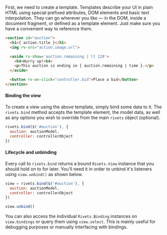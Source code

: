 First, we need to create a template. Templates describe your UI in plain HTML using special prefixed attributes, DOM elements and basic text interpolation. They can go wherever you like &mdash; in the DOM, inside a document fragment, or defined as a template element. Just make sure you have a convenient way to reference them.

```html
<section id="auction">
  <h1>{ action.title }</h1>
  <img rv-src="action.image.url">

  <aside rv-show='auction.remaining | lt 120'>
    <h4>Hurry up!<h4>
    <p>This auction is ending in { auction.remaining | time }.</p>
  </aside>

  <button rv-on-click="controller.bid">Place a bid</button>
</section>
```

#### Binding the view

To create a view using the above template, simply bind some data to it. The `rivets.bind` method accepts the template element, the model data, as well as any options you wish to override from the main `rivets` object (optional).

```javascript
rivets.bind($('#auction'), {
  auction: auctionModel,
  controller: controllerObject
})
```

#### Lifecycle and unbinding

Every call to `rivets.bind` returns a bound `Rivets.View` instance that you should hold on to for later. You'll need it in order to unbind it's listeners using `view.unbind()` as shown below.

```javascript
view = rivets.bind($('#auction'), {
  auction: auctionModel,
  controller: controllerObject
})

view.unbind()
```

You can also access the individual `Rivets.Binding` instances on `view.bindings` or query them using `view.select`. This is mainly useful for debugging purposes or manually interfacing with bindings.
